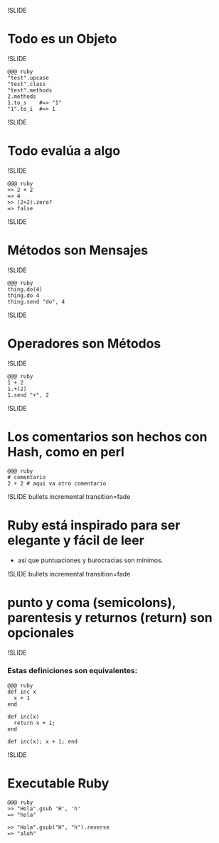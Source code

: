 !SLIDE

# Todo es un Objeto

!SLIDE

    @@@ ruby
    "test".upcase
    "test".class
    "test".methods
    2.methods
    1.to_s    #=> "1"
    "1".to_i  #=> 1

!SLIDE

# Todo evalúa a algo

!SLIDE

    @@@ ruby
    >> 2 + 2
    => 4
    >> (2+2).zero?
    => false

!SLIDE

# Métodos son Mensajes

!SLIDE

    @@@ ruby
    thing.do(4)
    thing.do 4
    thing.send "do", 4

!SLIDE

# Operadores son Métodos

!SLIDE

    @@@ ruby
    1 + 2
    1.+(2)
    1.send "+", 2


!SLIDE
# Los comentarios son hechos con Hash, como en perl

    @@@ ruby
    # comentario
    2 + 2 # aqui va otro comentario

!SLIDE bullets incremental transition=fade

# Ruby está inspirado para ser elegante y fácil de leer 
* asi que puntuaciones y burocracias son mínimos.

!SLIDE bullets incremental transition=fade

# punto y coma (semicolons), parentesis y returnos (return) son opcionales

!SLIDE
### Estas definiciones son equivalentes:

    @@@ ruby
    def inc x
      x + 1
    end

    def inc(x)
      return x + 1;
    end

    def inc(x); x + 1; end

!SLIDE
# Executable Ruby #
    @@@ ruby
    >> "Hola".gsub 'H', 'h'
    => "hola"

    >> "Hola".gsub("H", "h").reverse
    => "aloh"


    
